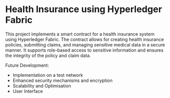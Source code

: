 # Health Insurance using Hyperledger Fabric

This project implements a smart contract for a health insurance system using Hyperledger Fabric. The contract allows for creating health insurance policies, submitting claims, and managing sensitive medical data in a secure manner. It supports role-based access to sensitive information and ensures the integrity of the policy and claim data.

Future Development:
- Implementation on a test network
- Enhanced security mechanisms and encryption
- Scalability and Optimisation
- User Interface
